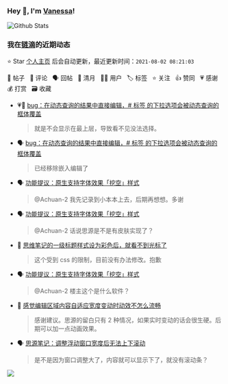 ### Hey 👋, I'm [Vanessa](http://vanessa.b3log.org/)!

![Github Stats](https://github-readme-stats.vercel.app/api?username=Vanessa219&show_icons=true)

<!--events start -->

### 我在[链滴](https://ld246.com)的近期动态

⭐️ Star [个人主页](https://github.com/Vanessa219/Vanessa219) 后会自动更新，最近更新时间：`2021-08-02 08:21:03`

📝 帖子 &nbsp; 💬 评论 &nbsp; 🗣 回帖 &nbsp; 🌙 清月 &nbsp; 👨‍💻 用户 &nbsp; 🏷️ 标签 &nbsp; ⭐️ 关注 &nbsp; 👍 赞同 &nbsp; 💗 感谢 &nbsp; 💰 打赏 &nbsp; 🗃 收藏

* 💗📝 [bug：在动态查询的结果中直接编辑，# 标签 的下拉选项会被动态查询的框体覆盖](https://ld246.com/article/1614217477878)

  > 就是不会显示在最上层，导致看不见没法选择。
* 🗣 [bug：在动态查询的结果中直接编辑，# 标签 的下拉选项会被动态查询的框体覆盖](https://ld246.com/article/1614217477878/comment/1614219199209#comments)

  > 已经移除嵌入编辑了
* 🗣 [功能提议：原生支持字体效果「挖空」样式](https://ld246.com/article/1625444624994/comment/1627010083033#comments)

  > @Achuan-2 我先记录到小本本上去，后期再想想。多谢
* 🗣 [功能提议：原生支持字体效果「挖空」样式](https://ld246.com/article/1625444624994/comment/1627010083033#comments)

  > @Achuan-2 话说思源是不是有皮肤实现了？
* 💬 [思维笔记的一级标题样式设为彩色后，就看不到光标了](https://ld246.com/article/1627816343475/comment/1627826514335#comments)

  > 这个受到 css 的限制，目前没有办法修改。抱歉
* 🗣 [功能提议：原生支持字体效果「挖空」样式](https://ld246.com/article/1625444624994/comment/1627010083033#comments)

  > @Achuan-2 楼主这个是什么软件？
* 💬 [感觉编辑区域内容自适应宽度变动时动效不怎么流畅](https://ld246.com/article/1627793481149/comment/1627815682719#comments)

  > 感谢建议。思源的留白只有 2 种情况，如果实时变动的话会很生硬。后期可以加一点动画效果。
* 🗣 [思源笔记：调整浮动窗口宽度后无法上下滚动](https://ld246.com/article/1627642334400/comment/1627790153883#comments)

  > 是不是因为窗口调整大了，内容就可以显示下了，就没有滚动条？


<!--events end -->

<a title="Hits" target="_blank" href="https://github.com/Vanessa219/Vanessa219"><img src="https://hits.b3log.org/Vanessa219/Vanessa219.svg"></a>
